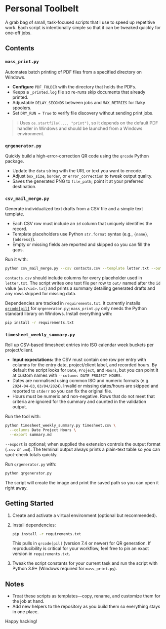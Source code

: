 # Personal Toolbelt

A grab bag of small, task-focused scripts that I use to speed up repetitive work. Each
script is intentionally simple so that it can be tweaked quickly for one-off jobs.

## Contents

### `mass_print.py`
Automates batch printing of PDF files from a specified directory on Windows.

* **Configure** `PDF_FOLDER` with the directory that holds the PDFs.
* Keeps a `_printed.log` file so re-runs skip documents that already printed.
* Adjustable `DELAY_SECONDS` between jobs and `MAX_RETRIES` for flaky spoolers.
* Set `DRY_RUN = True` to verify file discovery without sending print jobs.

> ℹ️ Uses `os.startfile(..., "print")`, so it depends on the default PDF handler in
> Windows and should be launched from a Windows environment.

### `qrgenerator.py`
Quickly build a high-error-correction QR code using the `qrcode` Python package.

* Update the `data` string with the URL or text you want to encode.
* Adjust `box_size`, `border`, or `error_correction` to tweak output quality.
* Saves the generated PNG to `file_path`; point it at your preferred destination.

### `csv_mail_merge.py`
Generate individualized text drafts from a CSV file and a simple text template.

* Each CSV row must include an `id` column that uniquely identifies the record.
* Template placeholders use Python `str.format` syntax (e.g., `{name}`, `{address}`).
* Empty or missing fields are reported and skipped so you can fill the gaps.

Run it with:

```bash
python csv_mail_merge.py --csv contacts.csv --template letter.txt --output-dir out/
```

`contacts.csv` should include columns for every placeholder used in `letter.txt`. The
script writes one text file per row to `out/` named after the `id` value
(`out/<id>.txt`) and prints a summary detailing generated drafts and any rows skipped
for missing data.

Dependencies are tracked in `requirements.txt`. It currently installs
[`qrcode[pil]`](https://pypi.org/project/qrcode/) for `qrgenerator.py`; `mass_print.py`
only needs the Python standard library on Windows. Install everything with:

```bash
pip install -r requirements.txt
```

### `timesheet_weekly_summary.py`
Roll up CSV-based timesheet entries into ISO calendar week buckets per
project/client.

* **Input expectations:** the CSV must contain one row per entry with columns for
  the entry date, project/client label, and recorded hours. By default the script
  looks for `Date`, `Project`, and `Hours`, but you can point it at custom names
  with `--columns DATE PROJECT HOURS`.
* Dates are normalised using common ISO and numeric formats (e.g. `2024-04-03`,
  `03/04/2024`). Invalid or missing dates/hours are skipped and reported to
  `stderr` so you can fix the original file.
* Hours must be numeric and non-negative. Rows that do not meet that criteria are
  ignored for the summary and counted in the validation output.

Run the tool with:

```bash
python timesheet_weekly_summary.py timesheet.csv \
  --columns Date Project Hours \
  --export summary.md
```

`--export` is optional; when supplied the extension controls the output format
(`.csv` or `.md`). The terminal output always prints a plain-text table so you can
spot-check totals quickly.

Run `qrgenerator.py` with:

```bash
python qrgenerator.py
```

The script will create the image and print the saved path so you can open it right
away.

## Getting Started

1. Create and activate a virtual environment (optional but recommended).
2. Install dependencies:

   ```bash
   pip install -r requirements.txt
   ```

   This pulls in `qrcode[pil]` (version 7.4 or newer) for QR generation. If
   reproducibility is critical for your workflow, feel free to pin an exact version in
   `requirements.txt`.

3. Tweak the script constants for your current task and run the script with Python 3.9+
   (Windows required for `mass_print.py`).

## Notes

* Treat these scripts as templates—copy, rename, and customize them for the job at
  hand.
* Add new helpers to the repository as you build them so everything stays in one place.

Happy hacking!
